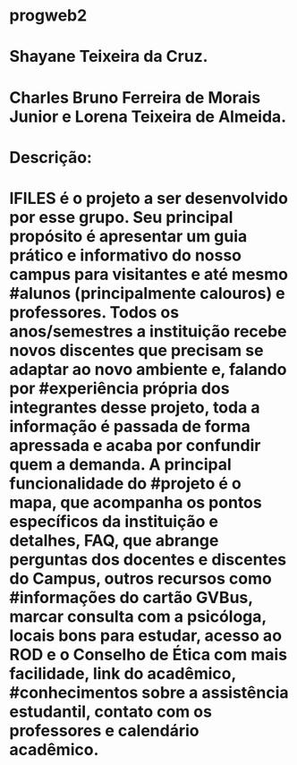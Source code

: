 # progweb2
# Shayane Teixeira da Cruz. 
# Charles Bruno Ferreira de Morais Junior e Lorena Teixeira de Almeida.
# Descrição: 
   # IFILES é o projeto a ser desenvolvido por esse grupo. Seu principal propósito é apresentar um guia prático e informativo do nosso campus para visitantes e até mesmo #alunos (principalmente calouros) e professores. Todos os anos/semestres a instituição recebe novos discentes que precisam se adaptar ao novo ambiente e, falando por #experiência própria dos integrantes desse projeto, toda a informação é passada de forma apressada e acaba por confundir quem a demanda. A principal funcionalidade do #projeto é o mapa, que acompanha os pontos específicos  da instituição e detalhes, FAQ, que abrange perguntas dos docentes e discentes do Campus, outros recursos como #informações  do cartão GVBus, marcar consulta com a psicóloga, locais bons para estudar, acesso ao ROD e o Conselho de Ética com mais facilidade, link do acadêmico, #conhecimentos sobre a assistência estudantil, contato com os professores e calendário acadêmico. 
